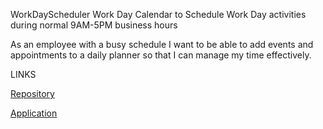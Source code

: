 WorkDayScheduler
Work Day Calendar to Schedule Work Day activities during normal 9AM-5PM business hours

As an employee with a busy schedule I want to be able to add events and appointments to a daily planner so that I can manage my time effectively.

LINKS

[Repository](https://github.com/KCGooner/day_planner)

[Application](https://kcgooner.github.io/day_planner/)
